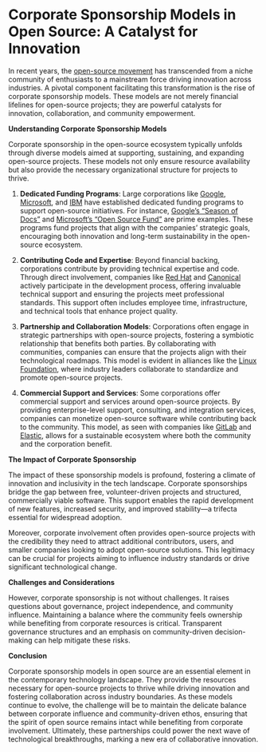 # Corporate Sponsorship Models in Open Source: A Catalyst for Innovation

In recent years, the [open-source movement](https://en.wikipedia.org/wiki/Open_source) has transcended from a niche community of enthusiasts to a mainstream force driving innovation across industries. A pivotal component facilitating this transformation is the rise of corporate sponsorship models. These models are not merely financial lifelines for open-source projects; they are powerful catalysts for innovation, collaboration, and community empowerment.

**Understanding Corporate Sponsorship Models**

Corporate sponsorship in the open-source ecosystem typically unfolds through diverse models aimed at supporting, sustaining, and expanding open-source projects. These models not only ensure resource availability but also provide the necessary organizational structure for projects to thrive.

1. **Dedicated Funding Programs**: Large corporations like [Google](https://about.google/), [Microsoft](https://www.microsoft.com/), and [IBM](https://www.ibm.com/) have established dedicated funding programs to support open-source initiatives. For instance, [Google’s “Season of Docs”](https://developers.google.com/season-of-docs) and [Microsoft’s “Open Source Fund”](https://opensource.microsoft.com/) are prime examples. These programs fund projects that align with the companies’ strategic goals, encouraging both innovation and long-term sustainability in the open-source ecosystem.

2. **Contributing Code and Expertise**: Beyond financial backing, corporations contribute by providing technical expertise and code. Through direct involvement, companies like [Red Hat](https://www.redhat.com/) and [Canonical](https://canonical.com/) actively participate in the development process, offering invaluable technical support and ensuring the projects meet professional standards. This support often includes employee time, infrastructure, and technical tools that enhance project quality.

3. **Partnership and Collaboration Models**: Corporations often engage in strategic partnerships with open-source projects, fostering a symbiotic relationship that benefits both parties. By collaborating with communities, companies can ensure that the projects align with their technological roadmaps. This model is evident in alliances like the [Linux Foundation](https://www.linuxfoundation.org/), where industry leaders collaborate to standardize and promote open-source projects.

4. **Commercial Support and Services**: Some corporations offer commercial support and services around open-source projects. By providing enterprise-level support, consulting, and integration services, companies can monetize open-source software while contributing back to the community. This model, as seen with companies like [GitLab](https://about.gitlab.com/) and [Elastic](https://www.elastic.co/), allows for a sustainable ecosystem where both the community and the corporation benefit.

**The Impact of Corporate Sponsorship**

The impact of these sponsorship models is profound, fostering a climate of innovation and inclusivity in the tech landscape. Corporate sponsorships bridge the gap between free, volunteer-driven projects and structured, commercially viable software. This support enables the rapid development of new features, increased security, and improved stability—a trifecta essential for widespread adoption.

Moreover, corporate involvement often provides open-source projects with the credibility they need to attract additional contributors, users, and smaller companies looking to adopt open-source solutions. This legitimacy can be crucial for projects aiming to influence industry standards or drive significant technological change.

**Challenges and Considerations**

However, corporate sponsorship is not without challenges. It raises questions about governance, project independence, and community influence. Maintaining a balance where the community feels ownership while benefiting from corporate resources is critical. Transparent governance structures and an emphasis on community-driven decision-making can help mitigate these risks.

**Conclusion**

Corporate sponsorship models in open source are an essential element in the contemporary technology landscape. They provide the resources necessary for open-source projects to thrive while driving innovation and fostering collaboration across industry boundaries. As these models continue to evolve, the challenge will be to maintain the delicate balance between corporate influence and community-driven ethos, ensuring that the spirit of open source remains intact while benefiting from corporate involvement. Ultimately, these partnerships could power the next wave of technological breakthroughs, marking a new era of collaborative innovation.
